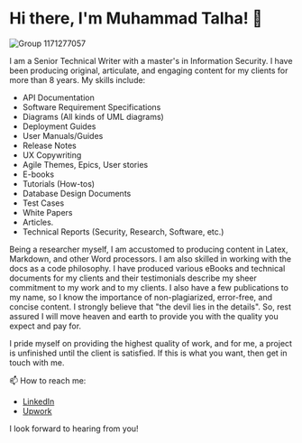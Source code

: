 # Hi there, I'm Muhammad Talha! 👋

![Group 1171277057](https://github.com/TalhaMaliktz/TalhaMaliktz/assets/13951043/378070b7-7baa-4e55-bc22-162261f7387e)

I am a Senior Technical Writer with a master's in Information Security. I have been producing original, articulate, and engaging content for my clients for more than 8 years. My skills include:


- API Documentation
- Software Requirement Specifications
- Diagrams (All kinds of UML diagrams)
- Deployment Guides
- User Manuals/Guides
- Release Notes
- UX Copywriting
- Agile Themes, Epics, User stories
- E-books
- Tutorials (How-tos)
- Database Design Documents
- Test Cases
- White Papers
- Articles.
- Technical Reports (Security, Research, Software, etc.)

Being a researcher myself, I am accustomed to producing content in Latex, Markdown, and other Word processors. I am also skilled in working with the docs as a code philosophy. I have produced various eBooks and technical documents for my clients and their testimonials describe my sheer commitment to my work and to my clients. I also have a few publications to my name, so I know the importance of non-plagiarized, error-free, and concise content. I strongly believe that "the devil lies in the details". So, rest assured I will move heaven and earth to provide you with the quality you expect and pay for.

I pride myself on providing the highest quality of work, and for me, a project is unfinished until the client is satisfied. If this is what you want, then get in touch with me.

 📫 How to reach me: 
 - [LinkedIn](https://www.linkedin.com/in/maliktalha/)
 - [Upwork](https://www.upwork.com/freelancers/~0149dd35b7e975819e?s=1017484851352698996)


I look forward to hearing from you!

<!--
**TalhaMaliktz/TalhaMaliktz** is a ✨ _special_ ✨ repository because its `README.md` (this file) appears on your GitHub profile.

Here are some ideas to get you started:

- 🔭 I’m currently working on ...
- 🌱 I’m currently learning ...
- 👯 I’m looking to collaborate on ...
- 🤔 I’m looking for help with ...
- 💬 Ask me about ...
- 📫 How to reach me: ...
- 😄 Pronouns: ...
- ⚡ Fun fact: ...
-->
